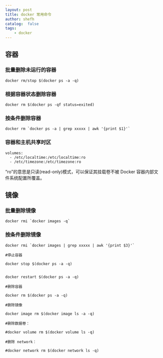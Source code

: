 ```yaml
---
layout: post
title: docker 常用命令
author: shefh
catalog:  false
tags:
    - docker
---
```


## 容器
### 批量删除未运行的容器

```
docker rm/stop $(docker ps -a -q)
```

### 根据容器状态删除容器

```
docker rm $(docker ps -qf status=exited)

```

### 按条件删除容器

```
docker rm `docker ps -a | grep xxxxx | awk '{print $1}'`
```


### 容器和主机共享时区

```
volumes:
  - /etc/localtime:/etc/localtime:ro
  - /etc/timezone:/etc/timezone:ro
```

“ro”的意思是只读(read-only)模式，可以保证其挂载卷不被 Docker 容器内部文件系统配置所覆盖。



## 镜像

### 批量删除镜像

```
docker rmi `docker images -q`
```

### 按条件删除镜像

```
docker rmi `docker images | grep xxxxx | awk '{print $3}'`
```


```
#停止容器

docker stop $(docker ps -a -q)


docker restart $(docker ps -a -q)

#删除容器

docker rm $(docker ps -a -q)

#删除镜像

docker image rm $(docker image ls -a -q)

#删除数据卷：

#docker volume rm $(docker volume ls -q)

#删除 network：

#docker network rm $(docker network ls -q)

```

